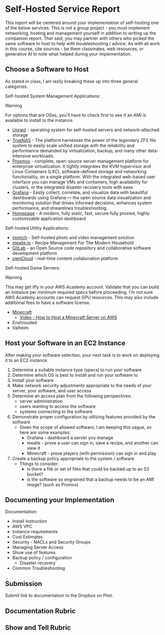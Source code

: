 # Self-Hosted Service Report

This report will be centered around your implementation of self-hosting one of the below services.  This is not a group project - you must implement networking, hosting and management yourself in addition to writing up the companion report.  That said, you may partner with others who picked the same software to host to help with troubleshooting / advice.  As with all work in this course, cite sources - be them classmates, web resources, or generative AI to note what helped during your implementation.

## Choose a Software to Host

As stated in class, I am lazily breaking these up into three general categories.

Self-hosted System Management Applications:
> [!WARNING]
> For options that are OSes, you'll have to check first to see if an AMI is available to install to the instance.

- [Unraid](https://unraid.net/) - operating system for self-hosted servers and network-attached storage
- [TrueNAS](https://www.truenas.com/truenas-community-edition/) - The platform harnesses the power of the legendary ZFS file system to easily scale unified storage with the reliability and performance demanded by virtualization, backup, and many other data-intensive workloads.
- [Proxmox](https://www.proxmox.com/en/products/proxmox-virtual-environment/overview) - complete, open-source server management platform for enterprise virtualization. It tightly integrates the KVM hypervisor and Linux Containers (LXC), software-defined storage and networking functionality, on a single platform. With the integrated web-based user interface you can manage VMs and containers, high availability for clusters, or the integrated disaster recovery tools with ease.
- [Grafana](https://grafana.com/oss/grafana/) - Easily collect, correlate, and visualize data with beautiful dashboards using Grafana — the open source data visualization and monitoring solution that drives informed decisions, enhances system performance, and streamlines troubleshooting.
- [Homepage](https://github.com/gethomepage/homepage) - A modern, fully static, fast, secure fully proxied, highly customizable application dashboard

Self-hosted Utility Applications:
- [immich](https://immich.app/) - Self-hosted photo and video management solution
- [mealie.io](https://mealie.io/) - Recipe Management For The Modern Household
- [GitLab](https://about.gitlab.com/install/) - an Open Source code repository and collaborative software development platform
- [ownCloud](https://owncloud.com/download-server/) - real-time content collaboration platform

Self-hosted Game Servers:
> [!WARNING]
> This may get iffy in your AWS Academy account.  Validate that you can build an instance per minimum required specs before proceeding.  I'm not sure AWS Academy accounts can request GPU resources.
> This may also include additional fees to have a software license.

- [Minecraft](https://www.minecraft.net/en-us/download/server)   
    - [Video - How to Host a Minecraft Server on AWS](https://www.youtube.com/watch?v=RoZumss8Wug)
- Enshrouded
- Valheim

## Host your Software in an EC2 Instance

After making your software selection, your next task is to work on deploying it to an EC2 instance.  
1. Determine a suitable instance type (specs) to run your software
2. Determine which OS is best to install and run your software to
3. Install your software
4. Make network security adjustments appropriate to the needs of your server, your software, and user access
5. Determine an access plan from the following perspectives:
    - server administration
    - users wanting to access the software
    - systems connecting to the software
6. Demonstrate proper configuration by utilizing features provided by the software
    - Given the scope of allowed software, I am keeping this vague, so here are some examples:
        - Grafana - dashboard a server you manage
        - mealie - prove a user can sign in, save a recipe, and another can view it
        - Minecraft - prove players (with permission) can sign in and play
7. Create a backup policy appropriate to the system / software
    - Things to consider:
        - is there a file or set of files that could be backed up to an S3 bucket?
        - is the software so engrained that a backup needs to be an AMI image? (such as Promox)

## Documenting your Implementation
Documentation:
 - Install instruction
 - AWS VPC 
 - Instance requirements
 - Cost Estimates
 - Security - NACLs and Security Groups
 - Managing Server Access
 - Show use of features
 - Backup policy / configuration
    - Disaster recovery 
- Common Troubleshooting

## Submission

Submit link to documentation to the Dropbox on Pilot.

## Documentation Rubric

## Show and Tell Rubric

